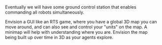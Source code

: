 Eventually we will have some ground control station that enables commanding all robots simultaneously.

Envision a GUI like an RTS game, where you have a global 3D map you can move around, and can also see and control your "units" on the map.
A minimap will help with understanding where you are.
Envision the map being built up over time in 3D as your agents explore.